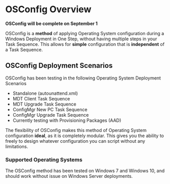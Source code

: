 # OSConfig Overview

**OSConfig will be complete on September 1**

OSConfig is a **method** of applying Operating System configuration during a Windows Deployment in One Step, without having multiple steps in your Task Sequence. This allows for **simple** configuration that is **independent** of a Task Sequence.

## OSConfig Deployment Scenarios

OSConfig has been testing in the following Operating System Deployment Scenarios

* Standalone \(autounattend.xml\)
* MDT Client Task Sequence
* MDT Upgrade Task Sequence
* ConfigMgr New PC Task Sequence
* ConfigMgr Upgrade Task Sequence
* Currently testing with Provisioning Packages \(AAD\)

The flexibility of OSConfig makes this method of Operating System configuration **ideal**, as it is completely modular.  This gives you the ability to freely to design whatever configuration you can script without any limitations.

### Supported Operating Systems

The OSConfig method has been tested on Windows 7 and Windows 10, and should work without issue on Windows Server deployments.

